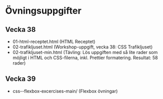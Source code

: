 # Övningsuppgifter

## Vecka 38
- 01-html-receptet.html (HTML Receptet)
- 02-trafikljuset.html (Workshop-uppgift, vecka 38: CSS Trafikljuset)
- 02-trafikljuset-min.html (Tävling: Lös uppgiften med så lite rader som möjligt i HTML och CSS-filerna, inkl. Prettier formatering. Resultat: 58 rader)

## Vecka 39
- css--flexbox-excercises-main/ (Flexbox övningar)
